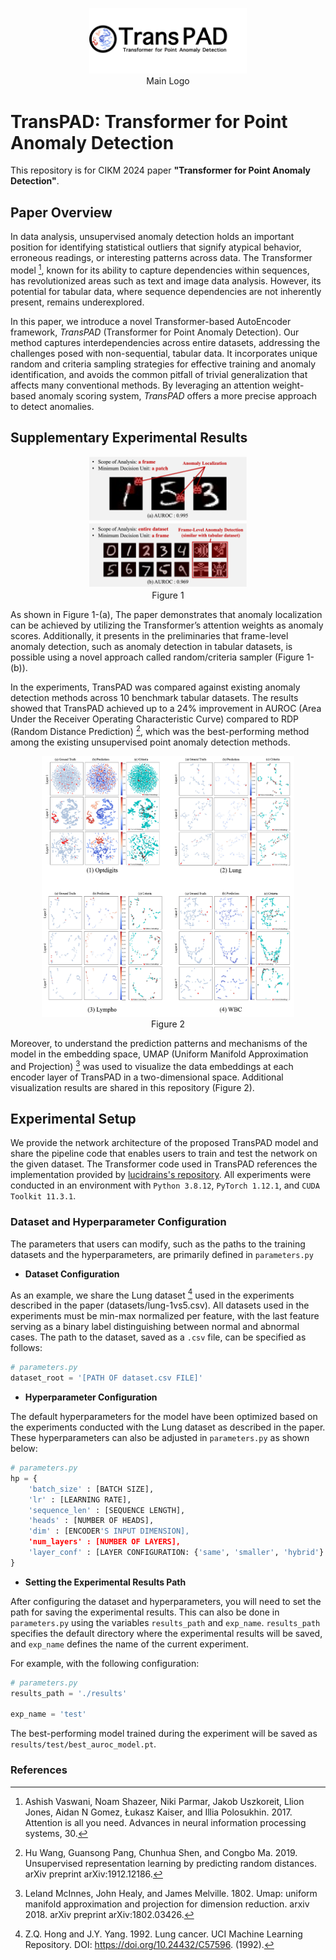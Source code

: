 <p align="center">
  <img src="images/transpad_logo.jpg" alt="Figure 1" width="50%">
  <br>
  Main Logo
</p>

# TransPAD: Transformer for Point Anomaly Detection

This repository is for CIKM 2024 paper **"Transformer for Point Anomaly Detection"**.

## Paper Overview

In data analysis, unsupervised anomaly detection holds an important position for identifying statistical outliers that signify atypical behavior, erroneous readings, or interesting patterns across data.
The Transformer model [^1], known for its ability to capture dependencies within sequences, has revolutionized areas such as text and image data analysis.
However, its potential for tabular data, where sequence dependencies are not inherently present, remains underexplored.

In this paper, we introduce a novel Transformer-based AutoEncoder framework, _TransPAD_ (Transformer for Point Anomaly Detection).
Our method captures interdependencies across entire datasets, addressing the challenges posed with non-sequential, tabular data.
It incorporates unique random and criteria sampling strategies for effective training and anomaly identification, and avoids the common pitfall of trivial generalization that affects many conventional methods.
By leveraging an attention weight-based anomaly scoring system, _TransPAD_ offers a more precise approach to detect anomalies.

## Supplementary Experimental Results

<p align="center">
  <img src="images/MNIST_synt.png" alt="Figure 1" width="50%">
  <br>
  Figure 1
</p>

As shown in Figure 1-(a), The paper demonstrates that anomaly localization can be achieved by utilizing the Transformer’s attention weights as anomaly scores. Additionally, it presents in the preliminaries that frame-level anomaly detection, such as anomaly detection in tabular datasets, is possible using a novel approach called random/criteria sampler (Figure 1-(b)).

In the experiments, TransPAD was compared against existing anomaly detection methods across 10 benchmark tabular datasets. The results showed that TransPAD achieved up to a 24% improvement in AUROC (Area Under the Receiver Operating Characteristic Curve) compared to RDP (Random Distance Prediction) [^2], which was the best-performing method among the existing unsupervised point anomaly detection methods.

<p align="center">
  <img src="images/umap_visualizations.jpg" alt="Figure 2" width="80%">
  <br>
  Figure 2
</p>

Moreover, to understand the prediction patterns and mechanisms of the model in the embedding space, UMAP (Uniform Manifold Approximation and Projection) [^3] was used to visualize the data embeddings at each encoder layer of TransPAD in a two-dimensional space. Additional visualization results are shared in this repository (Figure 2).

## Experimental Setup

We provide the network architecture of the proposed TransPAD model and share the pipeline code that enables users to train and test the network on the given dataset. 
The Transformer code used in TransPAD references the implementation provided by [lucidrains's repository](https://github.com/lucidrains/vit-pytorch). 
All experiments were conducted in an environment with `Python 3.8.12`, `PyTorch 1.12.1`, and `CUDA Toolkit 11.3.1`.

### Dataset and Hyperparameter Configuration

The parameters that users can modify, such as the paths to the training datasets and the hyperparameters, are primarily defined in `parameters.py`

- **Dataset Configuration**

As an example, we share the Lung dataset [^4] used in the experiments described in the paper (datasets/lung-1vs5.csv). 
All datasets used in the experiments must be min-max normalized per feature, with the last feature serving as a binary label distinguishing between normal and abnormal cases. 
The path to the dataset, saved as a `.csv` file, can be specified as follows:

```python
# parameters.py
dataset_root = '[PATH OF dataset.csv FILE]'
```

- **Hyperparameter Configuration**

The default hyperparameters for the model have been optimized based on the experiments conducted with the Lung dataset as described in the paper. 
These hyperparameters can also be adjusted in `parameters.py` as shown below:

```python
# parameters.py
hp = {
    'batch_size' : [BATCH SIZE],
    'lr' : [LEARNING RATE],
    'sequence_len' : [SEQUENCE LENGTH],
    'heads' : [NUMBER OF HEADS],
    'dim' : [ENCODER'S INPUT DIMENSION],
    'num_layers' : [NUMBER OF LAYERS],
    'layer_conf' : [LAYER CONFIGURATION: {'same', 'smaller', 'hybrid'} OPTIONS ARE AVAILABLE] 
}
```

- **Setting the Experimental Results Path**

After configuring the dataset and hyperparameters, you will need to set the path for saving the experimental results. 
This can also be done in `parameters.py` using the variables `results_path` and `exp_name`. 
`results_path` specifies the default directory where the experimental results will be saved, and `exp_name` defines the name of the current experiment.

For example, with the following configuration:
```python
# parameters.py
results_path = './results'

exp_name = 'test'
```
The best-performing model trained during the experiment will be saved as `results/test/best_auroc_model.pt`.


### References

[^1]: Ashish Vaswani, Noam Shazeer, Niki Parmar, Jakob Uszkoreit, Llion Jones, Aidan N Gomez, Łukasz Kaiser, and Illia Polosukhin. 2017. Attention is all you need. Advances in neural information processing systems, 30.
[^2]: Hu Wang, Guansong Pang, Chunhua Shen, and Congbo Ma. 2019. Unsupervised representation learning by predicting random distances. arXiv preprint arXiv:1912.12186.
[^3]: Leland McInnes, John Healy, and James Melville. 1802. Umap: uniform manifold approximation and projection for dimension reduction. arxiv 2018. arXiv preprint arXiv:1802.03426.
[^4]: Z.Q. Hong and J.Y. Yang. 1992. Lung cancer. UCI Machine Learning Repository. DOI: https://doi.org/10.24432/C57596. (1992).
